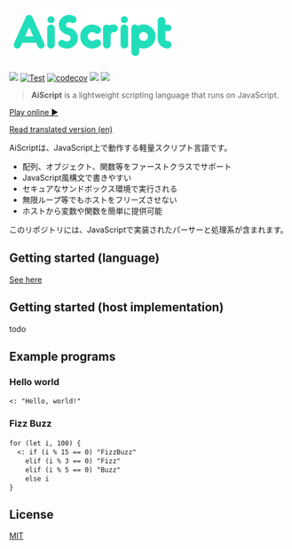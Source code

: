 <h1><img src="./aiscript.svg" alt="AiScript" width="300"></h1>

[![](https://img.shields.io/npm/v/@syuilo/aiscript.svg?style=flat-square)](https://www.npmjs.com/package/@syuilo/aiscript)
[![Test](https://github.com/syuilo/aiscript/actions/workflows/test.yml/badge.svg)](https://github.com/syuilo/aiscript/actions/workflows/test.yml)
[![codecov](https://codecov.io/gh/syuilo/aiscript/branch/master/graph/badge.svg?token=R6IQZ3QJOL)](https://codecov.io/gh/syuilo/aiscript)
[![](https://img.shields.io/badge/license-MIT-444444.svg?style=flat-square)](http://opensource.org/licenses/MIT)
[![](https://img.shields.io/badge/PRs-welcome-brightgreen.svg?style=flat-square&logo=github)](http://makeapullrequest.com)

> **AiScript** is a lightweight scripting language that runs on JavaScript.

[Play online ▶](https://aiscript-dev.github.io/aiscript/)

[Read translated version (en)](./translations/en/README.md)

AiScriptは、JavaScript上で動作する軽量スクリプト言語です。

* 配列、オブジェクト、関数等をファーストクラスでサポート
* JavaScript風構文で書きやすい
* セキュアなサンドボックス環境で実行される
* 無限ループ等でもホストをフリーズさせない
* ホストから変数や関数を簡単に提供可能

このリポジトリには、JavaScriptで実装されたパーサーと処理系が含まれます。

## Getting started (language)
[See here](./docs/get-started.md)

## Getting started (host implementation)
todo

## Example programs
### Hello world
```
<: "Hello, world!"
```

### Fizz Buzz
```
for (let i, 100) {
  <: if (i % 15 == 0) "FizzBuzz"
    elif (i % 3 == 0) "Fizz"
    elif (i % 5 == 0) "Buzz"
    else i
}
```

## License
[MIT](LICENSE)
